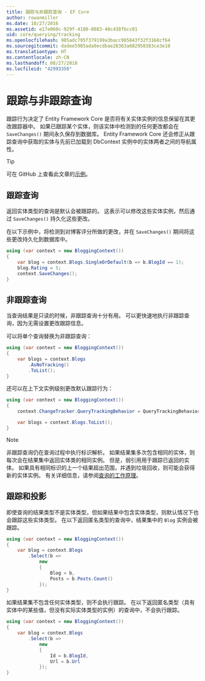 ```yaml
---
title: 跟踪与非跟踪查询 - EF Core
author: rowanmiller
ms.date: 10/27/2016
ms.assetid: e17e060c-929f-4180-8883-40c438fbcc01
uid: core/querying/tracking
ms.openlocfilehash: 985adc795f379199a3bacc985843f32f3168cf64
ms.sourcegitcommit: dadee5905ada9ecdbae28363a682950383ce3e10
ms.translationtype: HT
ms.contentlocale: zh-CN
ms.lasthandoff: 08/27/2018
ms.locfileid: "42993350"
---
```

# <a name="tracking-vs-no-tracking-queries"></a>跟踪与非跟踪查询

跟踪行为决定了 Entity Framework Core 是否将有关实体实例的信息保留在其更改跟踪器中。 如果已跟踪某个实体，则该实体中检测到的任何更改都会在 `SaveChanges()` 期间永久保存到数据库。 Entity Framework Core 还会修正从跟踪查询中获取的实体与先前已加载到 DbContext 实例中的实体两者之间的导航属性。

> [!TIP]  
> 可在 GitHub 上查看此文章的[示例](https://github.com/aspnet/EntityFramework.Docs/tree/master/samples/core/Querying)。

## <a name="tracking-queries"></a>跟踪查询

返回实体类型的查询是默认会被跟踪的。 这表示可以修改这些实体实例，然后通过 `SaveChanges()` 持久化这些更改。

在以下示例中，将检测到对博客评分所做的更改，并在 `SaveChanges()` 期间将这些更改持久化到数据库中。

<!-- [!code-csharp[Main](samples/core/Querying/Querying/Tracking/Sample.cs)] -->
``` csharp
using (var context = new BloggingContext())
{
    var blog = context.Blogs.SingleOrDefault(b => b.BlogId == 1);
    blog.Rating = 5;
    context.SaveChanges();
}
```

## <a name="no-tracking-queries"></a>非跟踪查询

当查询结果是只读的时候，非跟踪查询十分有用。 可以更快速地执行非跟踪查询，因为无需设置更改跟踪信息。

可以将单个查询替换为非跟踪查询：

<!-- [!code-csharp[Main](samples/core/Querying/Querying/Tracking/Sample.cs?highlight=4)] -->
``` csharp
using (var context = new BloggingContext())
{
    var blogs = context.Blogs
        .AsNoTracking()
        .ToList();
}
```

还可以在上下文实例级别更改默认跟踪行为：

<!-- [!code-csharp[Main](samples/core/Querying/Querying/Tracking/Sample.cs?highlight=3)] -->
``` csharp
using (var context = new BloggingContext())
{
    context.ChangeTracker.QueryTrackingBehavior = QueryTrackingBehavior.NoTracking;

    var blogs = context.Blogs.ToList();
}
```

> [!NOTE]  
> 非跟踪查询仍在查询过程中执行标识解析。 如果结果集多次包含相同的实体，则每次会在结果集中返回实体类的相同实例。 但是，弱引用用于跟踪已返回的实体。 如果具有相同标识的上一个结果超出范围，并遇到垃圾回收，则可能会获得新的实体实例。 有关详细信息，请参阅[查询的工作原理](overview.md)。

## <a name="tracking-and-projections"></a>跟踪和投影

即使查询的结果类型不是实体类型，但如果结果中包含实体类型，则默认情况下也会跟踪这些实体类型。 在以下返回匿名类型的查询中，结果集中的 `Blog` 实例会被跟踪。

<!-- [!code-csharp[Main](samples/core/Querying/Querying/Tracking/Sample.cs?highlight=7)] -->
``` csharp
using (var context = new BloggingContext())
{
    var blog = context.Blogs
        .Select(b =>
            new
            {
                Blog = b,
                Posts = b.Posts.Count()
            });
}
```

如果结果集不包含任何实体类型，则不会执行跟踪。 在以下返回匿名类型（具有实体中的某些值，但没有实际实体类型的实例）的查询中，不会执行跟踪。

<!-- [!code-csharp[Main](samples/core/Querying/Querying/Tracking/Sample.cs)] -->
``` csharp
using (var context = new BloggingContext())
{
    var blog = context.Blogs
        .Select(b =>
            new
            {
                Id = b.BlogId,
                Url = b.Url
            });
}
```
